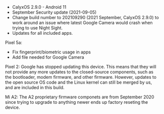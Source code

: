 * CalyxOS 2.9.0 - Android 11
* September Security update (2021-09-05)
* Change build number to 202109290 (2021 September, CalyxOS 2.9.0) to work around an issue where latest Google Camera would crash when trying to use Night Sight.
* Updates for all included apps.

Pixel 5a:
* Fix fingerprint/biometric usage in apps
* Add file needed for Google Camera

Pixel 2:
Google has stopped updating this device. This means that
they will not provide any more updates to the closed-source components,
such as the bootloader, modem firmware, and other firmware.
However, updates to the open source OS code and the Linux kernel
can still be merged by us, and are included in this build.

Mi A2:
The A2 proprietary firmware componets are from September 2020 since trying to upgrade to anything newer ends up factory reseting the device.